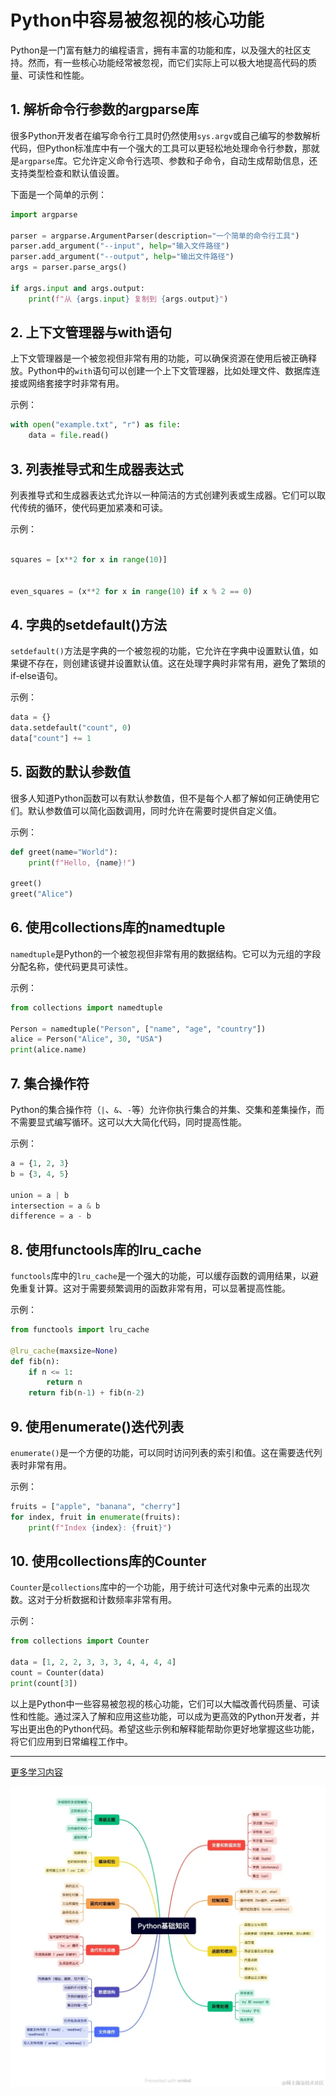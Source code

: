 # Python中容易被忽视的核心功能 


Python是一门富有魅力的编程语言，拥有丰富的功能和库，以及强大的社区支持。然而，有一些核心功能经常被忽视，而它们实际上可以极大地提高代码的质量、可读性和性能。

1\. 解析命令行参数的argparse库
---------------------

很多Python开发者在编写命令行工具时仍然使用`sys.argv`或自己编写的参数解析代码，但Python标准库中有一个强大的工具可以更轻松地处理命令行参数，那就是`argparse`库。它允许定义命令行选项、参数和子命令，自动生成帮助信息，还支持类型检查和默认值设置。

下面是一个简单的示例：

```python
import argparse

parser = argparse.ArgumentParser(description="一个简单的命令行工具")
parser.add_argument("--input", help="输入文件路径")
parser.add_argument("--output", help="输出文件路径")
args = parser.parse_args()

if args.input and args.output:
    print(f"从 {args.input} 复制到 {args.output}")

```

2\. 上下文管理器与with语句
-----------------

上下文管理器是一个被忽视但非常有用的功能，可以确保资源在使用后被正确释放。Python中的`with`语句可以创建一个上下文管理器，比如处理文件、数据库连接或网络套接字时非常有用。

示例：

```python
with open("example.txt", "r") as file:
    data = file.read()


```

3\. 列表推导式和生成器表达式
----------------

列表推导式和生成器表达式允许以一种简洁的方式创建列表或生成器。它们可以取代传统的循环，使代码更加紧凑和可读。

示例：

```python

squares = [x**2 for x in range(10)]


even_squares = (x**2 for x in range(10) if x % 2 == 0)

```

4\. 字典的setdefault()方法
---------------------

`setdefault()`方法是字典的一个被忽视的功能，它允许在字典中设置默认值，如果键不存在，则创建该键并设置默认值。这在处理字典时非常有用，避免了繁琐的if-else语句。

示例：

```python
data = {}
data.setdefault("count", 0)
data["count"] += 1

```

5\. 函数的默认参数值
------------

很多人知道Python函数可以有默认参数值，但不是每个人都了解如何正确使用它们。默认参数值可以简化函数调用，同时允许在需要时提供自定义值。

示例：

```python
def greet(name="World"):
    print(f"Hello, {name}!")

greet()  
greet("Alice")  

```

6\. 使用collections库的namedtuple
-----------------------------

`namedtuple`是Python的一个被忽视但非常有用的数据结构。它可以为元组的字段分配名称，使代码更具可读性。

示例：

```python
from collections import namedtuple

Person = namedtuple("Person", ["name", "age", "country"])
alice = Person("Alice", 30, "USA")
print(alice.name)  

```

7\. 集合操作符
---------

Python的集合操作符（`|`、`&`、`-`等）允许你执行集合的并集、交集和差集操作，而不需要显式编写循环。这可以大大简化代码，同时提高性能。

示例：

```python
a = {1, 2, 3}
b = {3, 4, 5}

union = a | b  
intersection = a & b  
difference = a - b  

```

8\. 使用functools库的lru_cache
--------------------------

`functools`库中的`lru_cache`是一个强大的功能，可以缓存函数的调用结果，以避免重复计算。这对于需要频繁调用的函数非常有用，可以显著提高性能。

示例：

```python
from functools import lru_cache

@lru_cache(maxsize=None)  
def fib(n):
    if n <= 1:
        return n
    return fib(n-1) + fib(n-2)

```

9\. 使用enumerate()迭代列表
---------------------

`enumerate()`是一个方便的功能，可以同时访问列表的索引和值。这在需要迭代列表时非常有用。

示例：

```python
fruits = ["apple", "banana", "cherry"]
for index, fruit in enumerate(fruits):
    print(f"Index {index}: {fruit}")

```

10\. 使用collections库的Counter
---------------------------

`Counter`是`collections`库中的一个功能，用于统计可迭代对象中元素的出现次数。这对于分析数据和计数频率非常有用。

示例：

```python
from collections import Counter

data = [1, 2, 2, 3, 3, 3, 4, 4, 4, 4]
count = Counter(data)
print(count[3])  

```

以上是Python中一些容易被忽视的核心功能，它们可以大幅改善代码质量、可读性和性能。通过深入了解和应用这些功能，可以成为更高效的Python开发者，并写出更出色的Python代码。希望这些示例和解释能帮助你更好地掌握这些功能，将它们应用到日常编程工作中。

* * *

[更多学习内容](https://link.juejin.cn/?target=http%3A%2F%2Fipengtao.com%2F "http://ipengtao.com/")

![](_assets/326fd2f36433408b944365d881ec80e3~tplv-k3u1fbpfcp-jj-mark!3024!0!0!0!q75.awebp.webp)